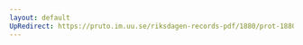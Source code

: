 ```yaml
---
layout: default
UpRedirect: https://pruto.im.uu.se/riksdagen-records-pdf/1880/prot-1880--ak--032/prot-1880--ak--032_032.pdf
---
```

